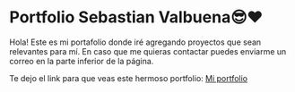 # Portfolio Sebastian Valbuena😎♥️

Hola! Este es mi portafolio donde iré agregando proyectos que sean relevantes para mí. En caso que me quieras contactar puedes enviarme un
correo en la parte inferior de la página. 

Te dejo el link para que veas este hermoso portfolio: <a href="https://portafolio-sebastian-valbuena.netlify.app/" target="_blank">Mi portfolio</a>
